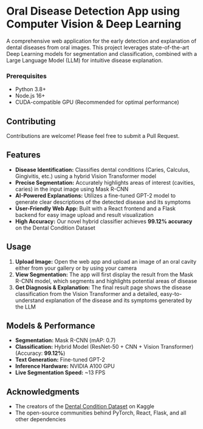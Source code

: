 # Oral Disease Detection App using Computer Vision & Deep Learning

A comprehensive web application for the early detection and explanation of dental diseases from oral images. This project leverages state-of-the-art Deep Learning models for segmentation and classification, combined with a Large Language Model (LLM) for intuitive disease explanation.


### Prerequisites

*   Python 3.8+
*   Node.js 16+
*   CUDA-compatible GPU (Recommended for optimal performance)

## Contributing

Contributions are welcome! Please feel free to submit a Pull Request.


##  Features

- **Disease Identification:** Classifies dental conditions (Caries, Calculus, Gingivitis, etc.) using a hybrid Vision Transformer model
- **Precise Segmentation:** Accurately highlights areas of interest (cavities, caries) in the input image using Mask R-CNN
- **AI-Powered Explanations:** Utilizes a fine-tuned GPT-2 model to generate clear descriptions of the detected disease and its symptoms
- **User-Friendly Web App:** Built with a React frontend and a Flask backend for easy image upload and result visualization
- **High Accuracy:** Our novel hybrid classifier achieves **99.12% accuracy** on the Dental Condition Dataset

##  Usage

1. **Upload Image:** Open the web app and upload an image of an oral cavity either from your gallery or by using your camera
2. **View Segmentation:** The app will first display the result from the Mask R-CNN model, which segments and highlights potential areas of disease
3. **Get Diagnosis & Explanation:** The final result page shows the disease classification from the Vision Transformer and a detailed, easy-to-understand explanation of the disease and its symptoms generated by the LLM

##  Models & Performance

- **Segmentation:** Mask R-CNN (mAP: 0.7)
- **Classification:** Hybrid Model (ResNet-50 + CNN + Vision Transformer) (Accuracy: **99.12%**)
- **Text Generation:** Fine-tuned GPT-2
- **Inference Hardware:** NVIDIA A100 GPU
- **Live Segmentation Speed:** ~13 FPS


##  Acknowledgments
- The creators of the [Dental Condition Dataset](https://www.kaggle.com/datasets) on Kaggle
- The open-source communities behind PyTorch, React, Flask, and all other dependencies

